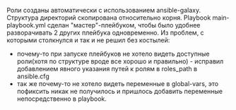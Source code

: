 Роли созданы автоматически с использованием ansible-galaxy. 
Структура директорий скопирована относительно корня.
Playbook main-playbook.yml сделан "мастер"-плейбуком, чтобы было удобнее разворачивать 2 других плейбука одновременно. 
Из проблем, с которыми столкнулся и так и не решил без костылей:
- почему-то при запуске плейбуков не хотело видеть доступные роли(хотя по структуре вроде все хорошо и правильно) - исправил добавлением явного указания путей к ролям в roles_path в ansible.cfg
- так же почему-то не хотело видеть переменные в  global-vars, это пофиксить никак не получилось и пришлось добавить переменные непосредственно в playbook.